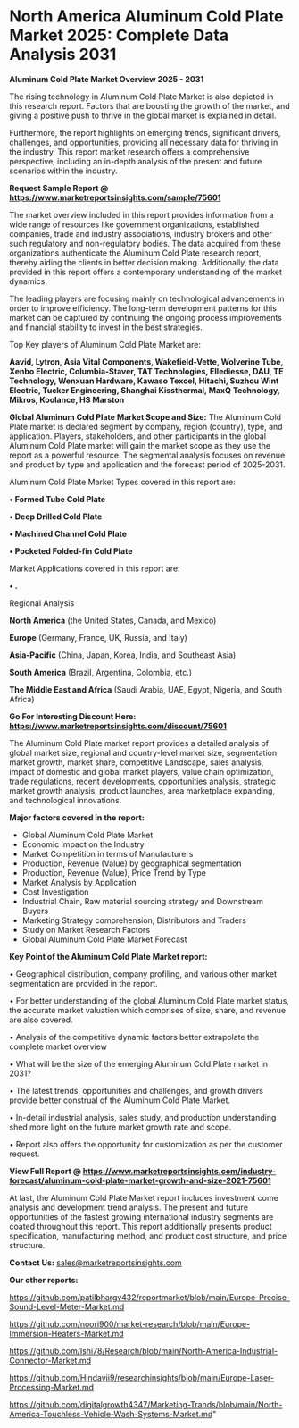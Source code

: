 # North America Aluminum Cold Plate Market 2025: Complete Data Analysis 2031

<Strong> Aluminum Cold Plate Market Overview 2025 - 2031</strong>

The rising technology in Aluminum Cold Plate Market is also depicted in this research report. Factors that are boosting the growth of the market, and giving a positive push to thrive in the global market is explained in detail.

Furthermore, the report highlights on emerging trends, significant drivers, challenges, and opportunities, providing all necessary data for thriving in the industry. This report market research offers a comprehensive perspective, including an in-depth analysis of the present and future scenarios within the industry.

<strong>Request Sample Report @ <a href=https://www.marketreportsinsights.com/sample/75601>https://www.marketreportsinsights.com/sample/75601</a></strong>

The market overview included in this report provides information from a wide range of resources like government organizations, established companies, trade and industry associations, industry brokers and other such regulatory and non-regulatory bodies. The data acquired from these organizations authenticate the Aluminum Cold Plate research report, thereby aiding the clients in better decision making. Additionally, the data provided in this report offers a contemporary understanding of the market dynamics.

The leading players are focusing mainly on technological advancements in order to improve efficiency. The long-term development patterns for this market can be captured by continuing the ongoing process improvements and financial stability to invest in the best strategies.

Top Key players of Aluminum Cold Plate Market are:

<strong>Aavid, Lytron, Asia Vital Components, Wakefield-Vette, Wolverine Tube, Xenbo Electric, Columbia-Staver, TAT Technologies, Ellediesse, DAU, TE Technology, Wenxuan Hardware, Kawaso Texcel, Hitachi, Suzhou Wint Electric, Tucker Engineering, Shanghai Kissthermal, MaxQ Technology, Mikros, Koolance, HS Marston</strong>

<strong><b>Global Aluminum Cold Plate Market Scope and Size:</b></strong>
The Aluminum Cold Plate market is declared segment by company, region (country), type, and application. Players, stakeholders, and other participants in the global Aluminum Cold Plate market will gain the market scope as they use the report as a powerful resource. The segmental analysis focuses on revenue and product by type and application and the forecast period of 2025-2031.

Aluminum Cold Plate Market Types covered in this report are:

<strong>• Formed Tube Cold Plate

• Deep Drilled Cold Plate

• Machined Channel Cold Plate

• Pocketed Folded-fin Cold Plate</strong>

Market Applications covered in this report are:

<strong>• .</strong> 

Regional Analysis

<strong>North America</strong> (the United States, Canada, and Mexico)

<strong>Europe</strong> (Germany, France, UK, Russia, and Italy)

<strong>Asia-Pacific</strong> (China, Japan, Korea, India, and Southeast Asia)

<strong>South America</strong> (Brazil, Argentina, Colombia, etc.)

<strong>The Middle East and Africa</strong> (Saudi Arabia, UAE, Egypt, Nigeria, and South Africa)

<strong>Go For Interesting Discount Here: <a href=https://www.marketreportsinsights.com/discount/75601>https://www.marketreportsinsights.com/discount/75601</a></strong>

The Aluminum Cold Plate market report provides a detailed analysis of global market size, regional and country-level market size, segmentation market growth, market share, competitive Landscape, sales analysis, impact of domestic and global market players, value chain optimization, trade regulations, recent developments, opportunities analysis, strategic market growth analysis, product launches, area marketplace expanding, and technological innovations.

<strong><b>Major factors covered in the report:</b></strong>
<ul>
  <li>Global Aluminum Cold Plate Market </li>
  <li>Economic Impact on the Industry</li>
  <li>Market Competition in terms of Manufacturers</li>
  <li>Production, Revenue (Value) by geographical segmentation</li>
  <li>Production, Revenue (Value), Price Trend by Type</li>
  <li>Market Analysis by Application</li>
  <li>Cost Investigation</li>
  <li>Industrial Chain, Raw material sourcing strategy and Downstream Buyers</li>
  <li>Marketing Strategy comprehension, Distributors and Traders</li>
  <li>Study on Market Research Factors</li>
  <li>Global Aluminum Cold Plate Market Forecast</li>
</ul>

<strong><b>Key Point of the Aluminum Cold Plate Market report:</b></strong>

• Geographical distribution, company profiling, and various other market segmentation are provided in the report.

• For better understanding of the global Aluminum Cold Plate market status, the accurate market valuation which comprises of size, share, and revenue are also covered.

• Analysis of the competitive dynamic factors better extrapolate the complete market overview

• What will be the size of the emerging Aluminum Cold Plate market in 2031?

• The latest trends, opportunities and challenges, and growth drivers provide better construal of the Aluminum Cold Plate Market.

• In-detail industrial analysis, sales study, and production understanding shed more light on the future market growth rate and scope.

• Report also offers the opportunity for customization as per the customer request.

<strong><b>View Full Report @ <a href=https://www.marketreportsinsights.com/industry-forecast/aluminum-cold-plate-market-growth-and-size-2021-75601>https://www.marketreportsinsights.com/industry-forecast/aluminum-cold-plate-market-growth-and-size-2021-75601</a></b></strong>


At last, the Aluminum Cold Plate Market report includes investment come analysis and development trend analysis. The present and future opportunities of the fastest growing international industry segments are coated throughout this report. This report additionally presents product specification, manufacturing method, and product cost structure, and price structure.

<strong>Contact Us:</strong>
sales@marketreportsinsights.com

<strong>Our other reports:</strong>

<a href=https://github.com/patilbhargv432/reportmarket/blob/main/Europe-Precise-Sound-Level-Meter-Market.md>https://github.com/patilbhargv432/reportmarket/blob/main/Europe-Precise-Sound-Level-Meter-Market.md</a>

<a href=https://github.com/noori900/market-research/blob/main/Europe-Immersion-Heaters-Market.md>https://github.com/noori900/market-research/blob/main/Europe-Immersion-Heaters-Market.md</a>

<a href=https://github.com/Ishi78/Research/blob/main/North-America-Industrial-Connector-Market.md>https://github.com/Ishi78/Research/blob/main/North-America-Industrial-Connector-Market.md</a>

<a href=https://github.com/Hindavii9/researchinsights/blob/main/Europe-Laser-Processing-Market.md>https://github.com/Hindavii9/researchinsights/blob/main/Europe-Laser-Processing-Market.md</a>

<a href=https://github.com/digitalgrowth4347/Marketing-Trands/blob/main/North-America-Touchless-Vehicle-Wash-Systems-Market.md>https://github.com/digitalgrowth4347/Marketing-Trands/blob/main/North-America-Touchless-Vehicle-Wash-Systems-Market.md</a>"
